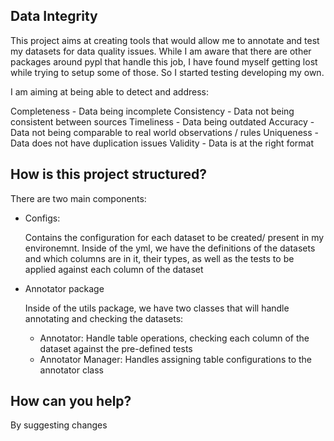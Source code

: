 ## Data Integrity

This project aims at creating tools that would allow me to annotate and test my datasets for 
data quality issues. While I am aware that there are other packages around pypl that handle this job,
I have found myself getting lost while trying to setup some of those. So I started testing developing
my own.

I am aiming at being able to detect and address:

Completeness - Data being incomplete
Consistency - Data not being consistent between sources
Timeliness - Data being outdated
Accuracy - Data not being comparable to real world observations / rules
Uniqueness - Data does not have duplication issues
Validity - Data is at the right format

## How is this project structured?

There are two main components:
- Configs:

    Contains the configuration for each dataset to be created/ present in my environemnt. Inside of the yml, we have the definitions
    of the datasets and which columns are in it, their types, as well as the tests to be applied against each column of the dataset

- Annotator package

    Inside of the utils package, we have two classes that will handle annotating and checking the datasets:
    - Annotator: Handle table operations, checking each column of the dataset against the pre-defined tests
    - Annotator Manager: Handles assigning table configurations to the annotator class

## How can you help?

By suggesting changes